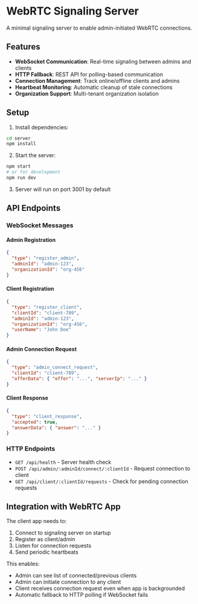
# WebRTC Signaling Server

A minimal signaling server to enable admin-initiated WebRTC connections.

## Features

- **WebSocket Communication**: Real-time signaling between admins and clients
- **HTTP Fallback**: REST API for polling-based communication
- **Connection Management**: Track online/offline clients and admins
- **Heartbeat Monitoring**: Automatic cleanup of stale connections
- **Organization Support**: Multi-tenant organization isolation

## Setup

1. Install dependencies:
```bash
cd server
npm install
```

2. Start the server:
```bash
npm start
# or for development
npm run dev
```

3. Server will run on port 3001 by default

## API Endpoints

### WebSocket Messages

#### Admin Registration
```json
{
  "type": "register_admin",
  "adminId": "admin-123",
  "organizationId": "org-456"
}
```

#### Client Registration
```json
{
  "type": "register_client",
  "clientId": "client-789",
  "adminId": "admin-123",
  "organizationId": "org-456",
  "userName": "John Doe"
}
```

#### Admin Connection Request
```json
{
  "type": "admin_connect_request",
  "clientId": "client-789",
  "offerData": { "offer": "...", "serverIp": "..." }
}
```

#### Client Response
```json
{
  "type": "client_response",
  "accepted": true,
  "answerData": { "answer": "..." }
}
```

### HTTP Endpoints

- `GET /api/health` - Server health check
- `POST /api/admin/:adminId/connect/:clientId` - Request connection to client
- `GET /api/client/:clientId/requests` - Check for pending connection requests

## Integration with WebRTC App

The client app needs to:
1. Connect to signaling server on startup
2. Register as client/admin
3. Listen for connection requests
4. Send periodic heartbeats

This enables:
- Admin can see list of connected/previous clients
- Admin can initiate connection to any client
- Client receives connection request even when app is backgrounded
- Automatic fallback to HTTP polling if WebSocket fails
